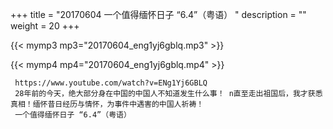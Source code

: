 +++
title = "20170604  一个值得缅怀日子 “6.4”（粤语） "
description = ""
weight = 20
+++

{{< mymp3 mp3="20170604_eng1yj6gblq.mp3" >}}

{{< mymp4 mp4="20170604_eng1yj6gblq.mp4" >}}

     https://www.youtube.com/watch?v=ENg1Yj6GBLQ 
     28年前的今天，绝大部分身在中国的中国人不知道发生什么事！ n直至走出祖国后，我才获悉真相！缅怀昔日经历与情怀，为事件中遇害的中国人祈祷！ 
     一个值得缅怀日子 “6.4”（粤语） 
